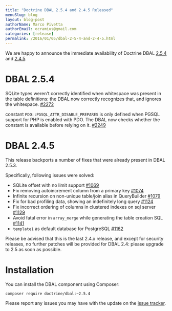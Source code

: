 ```yaml
---
title: "Doctrine DBAL 2.5.4 and 2.4.5 Released"
menuSlug: blog
layout: blog-post
authorName: Marco Pivetta
authorEmail: ocramius@gmail.com
categories: [release]
permalink: /2016/01/05/dbal-2-5-4-and-2-4-5.html
---
```

We are happy to announce the immediate availability of Doctrine DBAL
[2.5.4](https://github.com/doctrine/dbal/releases/tag/v2.5.4) and
[2.4.5](https://github.com/doctrine/dbal/releases/tag/v2.4.5).

DBAL 2.5.4
==========

SQLite types weren't correctly identified when whitespace was present in
the table definitions: the DBAL now correctly recognizes that, and
ignores the whitespace.
[\#2272](https://github.com/doctrine/dbal/issues/2272)

constant `PDO::PGSQL_ATTR_DISABLE_PREPARES` is only defined when PGSQL
support for PHP is enabled with PDO. The DBAL now checks whether the
constant is available before relying on it.
[\#2249](https://github.com/doctrine/dbal/issues/2249)

DBAL 2.4.5
==========

This release backports a number of fixes that were already present in
DBAL 2.5.3.

Specifically, following issues were solved:

-   SQLite offset with no limit support
    [\#1069](https://github.com/doctrine/dbal/issues/1069)
-   Fix removing autoincrement column from a primary key
    [\#1074](https://github.com/doctrine/dbal/issues/1074)
-   Infinite recursion on non-unique table/join alias in QueryBuilder
    [\#1079](https://github.com/doctrine/dbal/issues/1079)
-   Fix for bad profiling data, showing an indefinitely long query
    [\#1124](https://github.com/doctrine/dbal/issues/1124)
-   Fix incorrect ordering of columns in clustered indexes on sql server
    [\#1129](https://github.com/doctrine/dbal/issues/1129)
-   Avoid fatal error in `array_merge` while generating the table
    creation SQL [\#1141](https://github.com/doctrine/dbal/issues/1141)
-   `template1` as default database for PostgreSQL
    [\#1162](https://github.com/doctrine/dbal/issues/1162)

Please be advised that this is the last 2.4.x release, and except for
security releases, no further patches will be provided for DBAL 2.4:
please upgrade to 2.5 as soon as possible.

Installation
============

You can install the DBAL component using Composer:

~~~~ {.sourceCode .shell}
composer require doctrine/dbal:~2.5.4
~~~~

Please report any issues you may have with the update on the [issue
tracker](https://github.com/doctrine/dbal/issues).
